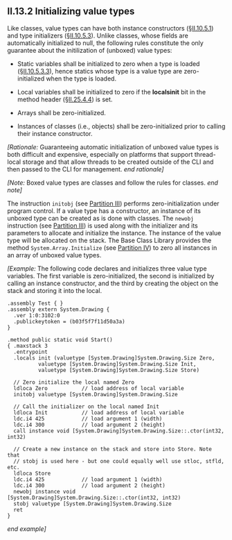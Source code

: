 ## II.13.2 Initializing value types

Like classes, value types can have both instance constructors (§[II.10.5.1](ii.10.5.1-instance-constructor.md)) and type initializers (§[II.10.5.3](ii.10.5.3-type-initializer.md)). Unlike classes, whose fields are automatically initialized to null, the following rules constitute the only guarantee about the initilization of (unboxed) value types:

 * Static variables shall be initialized to zero when a type is loaded (§[II.10.5.3.3](ii.10.5.3.3-races-and-deadlocks.md)), hence statics whose type is a value type are zero-initialized when the type is loaded.

 * Local variables shall be initialized to zero if the **localsinit** bit in the method header (§[II.25.4.4](ii.25.4.4-flags-for-method-headers.md)) is set.

 * Arrays shall be zero-initialized.

 * Instances of classes (i.e., objects) shall be zero-initialized prior to calling their instance constructor.

_[Rationale:_ Guaranteeing automatic initialization of unboxed value types is both difficult and expensive, especially on platforms that support thread-local storage and that allow threads to be created outside of the CLI and then passed to the CLI for management. _end rationale]_
 
_[Note:_ Boxed value types are classes and follow the rules for classes. _end note]_

The instruction `initobj` (see [Partition III](iii.4.5-initobj.md)) performs zero-initialization under program control. If a value type has a constructor, an instance of its unboxed type can be created as is done with classes. The `newobj` instruction (see [Partition III](iii.4.21-newobj.md)) is used along with the initializer and its parameters to allocate and initialize the instance. The instance of the value type will be allocated on the stack. The Base Class Library provides the method `System.Array.Initialize` (see [Partition IV](#todo-missing-hyperlink)) to zero all instances in an array of unboxed value types.

_[Example:_ The following code declares and initializes three value type variables. The first variable is zero-initialized, the second is initialized by calling an instance constructor, and the third by creating the object on the stack and storing it into the local.

 ```ilasm
 .assembly Test { }
 .assembly extern System.Drawing {
   .ver 1:0:3102:0
   .publickeytoken = (b03f5f7f11d50a3a)
 }
 
 .method public static void Start()
 { .maxstack 3
   .entrypoint
   .locals init (valuetype [System.Drawing]System.Drawing.Size Zero,
           valuetype [System.Drawing]System.Drawing.Size Init,
           valuetype [System.Drawing]System.Drawing.Size Store)

   // Zero initialize the local named Zero
   ldloca Zero           // load address of local variable
   initobj valuetype [System.Drawing]System.Drawing.Size

   // Call the initializer on the local named Init
   ldloca Init           // load address of local variable
   ldc.i4 425            // load argument 1 (width)
   ldc.i4 300            // load argument 2 (height) 
   call instance void [System.Drawing]System.Drawing.Size::.ctor(int32, int32) 

   // Create a new instance on the stack and store into Store. Note that
   // stobj is used here - but one could equally well use stloc, stfld, etc.
   ldloca Store
   ldc.i4 425            // load argument 1 (width)
   ldc.i4 300            // load argument 2 (height)
   newobj instance void [System.Drawing]System.Drawing.Size::.ctor(int32, int32)
   stobj valuetype [System.Drawing]System.Drawing.Size
   ret
 }
 ```

_end example]_
